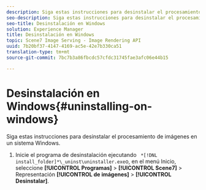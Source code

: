 ```yaml
---
description: Siga estas instrucciones para desinstalar el procesamiento de imágenes en un sistema Windows.
seo-description: Siga estas instrucciones para desinstalar el procesamiento de imágenes en un sistema Windows.
seo-title: Desinstalación en Windows
solution: Experience Manager
title: Desinstalación en Windows
topic: Scene7 Image Serving - Image Rendering API
uuid: 7b20bf37-4147-4169-ac5e-42e7b330ca51
translation-type: tm+mt
source-git-commit: 7bc7b3a86fbcdc57cfdc31745fae3afc06e44b15

---
```



# Desinstalación en Windows{#uninstalling-on-windows}

Siga estas instrucciones para desinstalar el procesamiento de imágenes en un sistema Windows.

1. Inicie el programa de desinstalación ejecutando ` *[!DNL install_folder]*\_uninst\uninstaller.exe`o, en el menú Inicio, seleccione **[!UICONTROL Programas]** > **[!UICONTROL Scene7]** > Representación **[!UICONTROL de imágenes]** > **[!UICONTROL Desinstalar]**.
